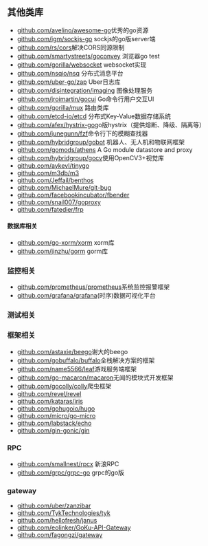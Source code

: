 ## 其他类库
- [github.com/avelino/awesome-go](https://github.com/avelino/awesome-go)优秀的go资源
- [github.com/igm/sockjs-go](https://github.com/igm/sockjs-go) sockjs的go版server端
- [github.com/rs/cors](https://github.com/rs/cors)解决CORS同源限制
- [github.com/smartystreets/goconvey](https://github.com/smartystreets/goconvey) 浏览器go test
- [github.com/gorilla/websocket](https://github.com/gorilla/websocket) websocket实现
- [github.com/nsqio/nsq](https://github.com/nsqio/nsq) 分布式消息平台
- [github.com/uber-go/zap](https://github.com/uber-go/zap) Uber日志库
- [github.com/disintegration/imaging](https://github.com/disintegration/imaging) 图像处理服务
- [github.com/jroimartin/gocui](https://github.com/jroimartin/gocui) Go命令行用户交互UI
- [github.com/gorilla/mux](https://github.com/gorilla/mux) 路由类库
- [github.com/etcd-io/etcd](https://github.com/etcd-io/etcd) 分布式Key-Value数据存储系统
- [github.com/afex/hystrix-go](https://github.com/afex/hystrix-go)go版hystrix（提供熔断、降级、隔离等）
- [github.com/junegunn/fzf](https://github.com/junegunn/fzf)命令行下的模糊查找器
- [github.com/hybridgroup/gobot](https://github.com/hybridgroup/gobot) 机器人、无人机和物联网框架
- [github.com/gomods/athens](https://github.com/gomods/athens) A Go module datastore and proxy
- [github.com/hybridgroup/gocv](https://github.com/hybridgroup/gocv)使用OpenCV3+视觉库
- [github.com/aykevl/tinygo](https://github.com/aykevl/tinygo)
- [github.com/m3db/m3](https://github.com/m3db/m3)
- [github.com/Jeffail/benthos](https://github.com/Jeffail/benthos)
- [github.com/MichaelMure/git-bug](https://github.com/MichaelMure/git-bug)
- [github.com/facebookincubator/fbender](https://github.com/facebookincubator/fbender)
- [github.com/snail007/goproxy](https://github.com/snail007/goproxy)
- [github.com/fatedier/frp](https://github.com/fatedier/frp)
#### 数据库相关
- [github.com/go-xorm/xorm](https://github.com/go-xorm/xorm) xorm库
- [github.com/jinzhu/gorm](https://github.com/jinzhu/gorm) gorm库
### 监控相关
- [github.com/prometheus/prometheus](https://github.com/prometheus/prometheus)系统监控报警框架
- [github.com/grafana/grafana](https://github.com/grafana/grafana)(时序)数据可视化平台
### 测试相关
### 框架相关
- [github.com/astaxie/beego](https://github.com/astaxie/beego)谢大的beego
- [github.com/gobuffalo/buffalo](https://github.com/gobuffalo/buffalo)全栈解决方案的框架
- [github.com/name5566/leaf](https://github.com/name5566/leaf)游戏服务端框架
- [github.com/go-macaron/macaron](https://github.com/go-macaron/macaron)无闻的模块式开发框架
- [github.com/gocolly/colly](https://github.com/gocolly/colly)爬虫框架
- [github.com/revel/revel](https://github.com/revel/revel)
- [github.com/kataras/iris](https://github.com/kataras/iris)
- [github.com/gohugoio/hugo](https://github.com/gohugoio/hugo)
- [github.com/micro/go-micro](https://github.com/micro/go-micro)
- [github.com/labstack/echo](https://github.com/labstack/echo)
- [github.com/gin-gonic/gin](https://github.com/gin-gonic/gin)
### RPC
- [github.com/smallnest/rpcx](https://github.com/smallnest/rpcx) 新浪RPC
- [github.com/grpc/grpc-go](https://github.com/grpc/grpc-go) grpc的go版
### gateway
- [github.com/uber/zanzibar](https://github.com/uber/zanzibar)
- [github.com/TykTechnologies/tyk](https://github.com/TykTechnologies/tyk)
- [github.com/hellofresh/janus](https://github.com/hellofresh/janus)
- [github.com/eolinker/GoKu-API-Gateway](https://github.com/eolinker/GoKu-API-Gateway)
- [github.com/fagongzi/gateway](https://github.com/fagongzi/gateway)